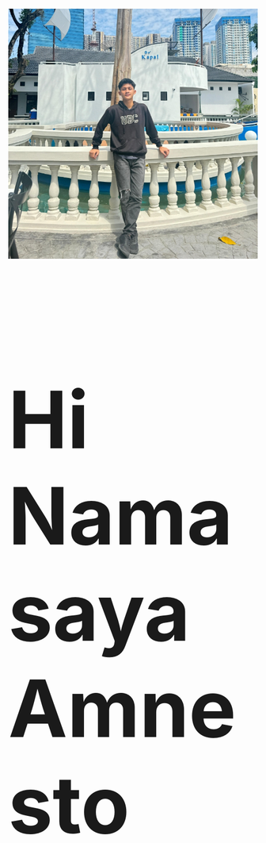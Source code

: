 ![logo](https://github.com/Neztho05/Neztho05/blob/main/IMG-20240611-WA0049_1.jpg)
<br>
<h1 style="font-size:10rem;">
Hi Nama saya Amnesto </h1>
